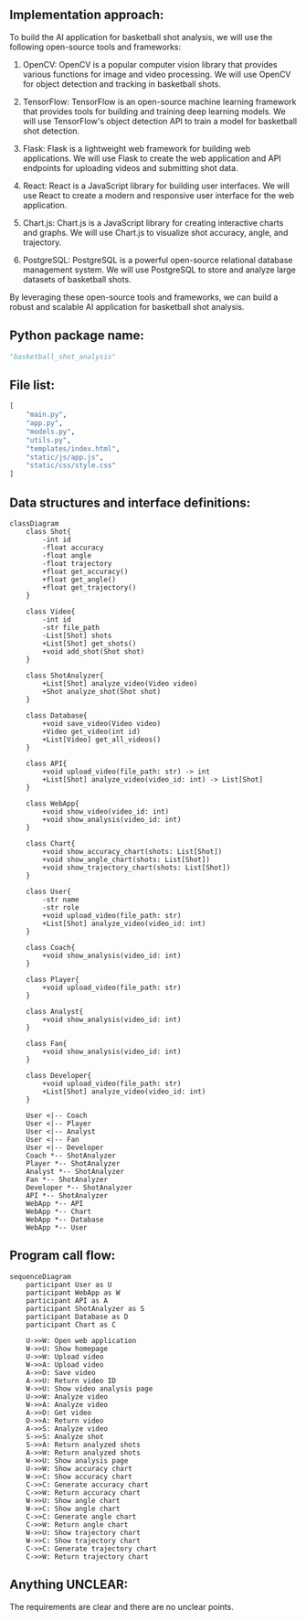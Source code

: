 ## Implementation approach:
To build the AI application for basketball shot analysis, we will use the following open-source tools and frameworks:

1. OpenCV: OpenCV is a popular computer vision library that provides various functions for image and video processing. We will use OpenCV for object detection and tracking in basketball shots.

2. TensorFlow: TensorFlow is an open-source machine learning framework that provides tools for building and training deep learning models. We will use TensorFlow's object detection API to train a model for basketball shot detection.

3. Flask: Flask is a lightweight web framework for building web applications. We will use Flask to create the web application and API endpoints for uploading videos and submitting shot data.

4. React: React is a JavaScript library for building user interfaces. We will use React to create a modern and responsive user interface for the web application.

5. Chart.js: Chart.js is a JavaScript library for creating interactive charts and graphs. We will use Chart.js to visualize shot accuracy, angle, and trajectory.

6. PostgreSQL: PostgreSQL is a powerful open-source relational database management system. We will use PostgreSQL to store and analyze large datasets of basketball shots.

By leveraging these open-source tools and frameworks, we can build a robust and scalable AI application for basketball shot analysis.

## Python package name:
```python
"basketball_shot_analysis"
```

## File list:
```python
[
    "main.py",
    "app.py",
    "models.py",
    "utils.py",
    "templates/index.html",
    "static/js/app.js",
    "static/css/style.css"
]
```

## Data structures and interface definitions:
```mermaid
classDiagram
    class Shot{
        -int id
        -float accuracy
        -float angle
        -float trajectory
        +float get_accuracy()
        +float get_angle()
        +float get_trajectory()
    }
    
    class Video{
        -int id
        -str file_path
        -List[Shot] shots
        +List[Shot] get_shots()
        +void add_shot(Shot shot)
    }
    
    class ShotAnalyzer{
        +List[Shot] analyze_video(Video video)
        +Shot analyze_shot(Shot shot)
    }
    
    class Database{
        +void save_video(Video video)
        +Video get_video(int id)
        +List[Video] get_all_videos()
    }
    
    class API{
        +void upload_video(file_path: str) -> int
        +List[Shot] analyze_video(video_id: int) -> List[Shot]
    }
    
    class WebApp{
        +void show_video(video_id: int)
        +void show_analysis(video_id: int)
    }
    
    class Chart{
        +void show_accuracy_chart(shots: List[Shot])
        +void show_angle_chart(shots: List[Shot])
        +void show_trajectory_chart(shots: List[Shot])
    }
    
    class User{
        -str name
        -str role
        +void upload_video(file_path: str)
        +List[Shot] analyze_video(video_id: int)
    }
    
    class Coach{
        +void show_analysis(video_id: int)
    }
    
    class Player{
        +void upload_video(file_path: str)
    }
    
    class Analyst{
        +void show_analysis(video_id: int)
    }
    
    class Fan{
        +void show_analysis(video_id: int)
    }
    
    class Developer{
        +void upload_video(file_path: str)
        +List[Shot] analyze_video(video_id: int)
    }
    
    User <|-- Coach
    User <|-- Player
    User <|-- Analyst
    User <|-- Fan
    User <|-- Developer
    Coach *-- ShotAnalyzer
    Player *-- ShotAnalyzer
    Analyst *-- ShotAnalyzer
    Fan *-- ShotAnalyzer
    Developer *-- ShotAnalyzer
    API *-- ShotAnalyzer
    WebApp *-- API
    WebApp *-- Chart
    WebApp *-- Database
    WebApp *-- User
```

## Program call flow:
```mermaid
sequenceDiagram
    participant User as U
    participant WebApp as W
    participant API as A
    participant ShotAnalyzer as S
    participant Database as D
    participant Chart as C
    
    U->>W: Open web application
    W->>U: Show homepage
    U->>W: Upload video
    W->>A: Upload video
    A->>D: Save video
    A->>U: Return video ID
    W->>U: Show video analysis page
    U->>W: Analyze video
    W->>A: Analyze video
    A->>D: Get video
    D->>A: Return video
    A->>S: Analyze video
    S->>S: Analyze shot
    S->>A: Return analyzed shots
    A->>W: Return analyzed shots
    W->>U: Show analysis page
    U->>W: Show accuracy chart
    W->>C: Show accuracy chart
    C->>C: Generate accuracy chart
    C->>W: Return accuracy chart
    W->>U: Show angle chart
    W->>C: Show angle chart
    C->>C: Generate angle chart
    C->>W: Return angle chart
    W->>U: Show trajectory chart
    W->>C: Show trajectory chart
    C->>C: Generate trajectory chart
    C->>W: Return trajectory chart
```

## Anything UNCLEAR:
The requirements are clear and there are no unclear points.
